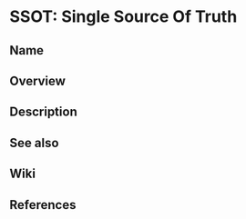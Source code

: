 # SSOT: Single Source Of Truth

## Name

## Overview

## Description

## See also

## Wiki

## References
